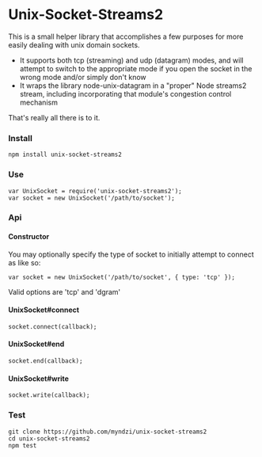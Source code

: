 # Unix-Socket-Streams2
This is a small helper library that accomplishes a few purposes for more easily dealing with unix domain sockets.

- It supports both tcp (streaming) and udp (datagram) modes, and will attempt to switch to the appropriate mode if you open the socket in the wrong mode and/or simply don't know
- It wraps the library node-unix-datagram in a "proper" Node streams2 stream, including incorporating that module's congestion control mechanism

That's really all there is to it.

### Install

    npm install unix-socket-streams2

### Use

    var UnixSocket = require('unix-socket-streams2');
	var socket = new UnixSocket('/path/to/socket');

### Api

#### Constructor
You may optionally specify the type of socket to initially attempt to connect as like so:

    var socket = new UnixSocket('/path/to/socket', { type: 'tcp' });

Valid options are 'tcp' and 'dgram'

#### UnixSocket#connect

	socket.connect(callback);

#### UnixSocket#end

	socket.end(callback);

#### UnixSocket#write

	socket.write(callback);

### Test

    git clone https://github.com/myndzi/unix-socket-streams2
    cd unix-socket-streams2
    npm test
